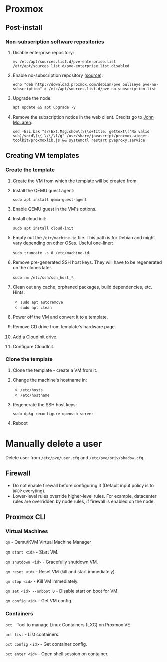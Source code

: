 # Proxmox

## Post-install

### Non-subscription software repositories

1. Disable enterprise repository:

   `mv /etc/apt/sources.list.d/pve-enterprise.list /etc/apt/sources.list.d/pve-enterprise.list.disabled`

1. Enable no-subscription repository ([source](https://pve.proxmox.com/wiki/Package_Repositories#sysadmin_no_subscription_repo)):

   `echo "deb http://download.proxmox.com/debian/pve bullseye pve-no-subscription" > /etc/apt/sources.list.d/pve-no-subscription.list`

1. Upgrade the node:

   `apt update && apt upgrade -y`

1. Remove the subscription notice in the web client. Credits go to [John McLaren](https://johnscs.com/remove-proxmox51-subscription-notice/):

   `sed -Ezi.bak "s/(Ext.Msg.show\(\{\s+title: gettext\('No valid sub)/void\(\{ \/\/\1/g" /usr/share/javascript/proxmox-widget-toolkit/proxmoxlib.js && systemctl restart pveproxy.service`



## Creating VM templates

### Create the template

1. Create the VM from which the template will be created from.
1. Install the QEMU guest agent:

   `sudo apt install qemu-guest-agent`

1. Enable QEMU guest in the VM's options.
1. Install cloud init:

   `sudo apt install cloud-init`

1. Empty out the `/etc/machine-id` file. This path is for Debian and might vary depending on other OSes. Useful one-liner:

   `sudo truncate -s 0 /etc/machine-id`.

1. Remove pre-generated SSH host keys. They will have to be regenerated on the clones later.

   `sudo rm /etc/ssh/ssh_host_*`.

1. Clean out any cache, orphaned packages, build dependencies, etc. Hints:

   - `sudo apt autoremove`
   - `sudo apt clean`

1. Power off the VM and convert it to a template.
1. Remove CD drive from template's hardware page.
1. Add a CloudInit drive.
1. Configure CloudInit.

### Clone the template

1. Clone the template - create a VM from it.
1. Change the machine's hostname in:

   - `/etc/hosts`
   - `/etc/hostname`

1. Regenerate the SSH host keys:

   `sudo dpkg-reconfigure openssh-server`

1. Reboot

# Manually delete a user

Delete user from `/etc/pve/user.cfg` and `/etc/pve/priv/shadow.cfg`.

## Firewall

- Do not enable firewall before configuring it (Default input policy is to `DROP` everyting).
- Lower-level rules override higher-level rules. For example, datacenter rules are overridden by node rules, if firewall is enabled on the node.

## Proxmox CLI

### Virtual Machines

`qm` - Qemu/KVM Virtual Machine Manager

`qm start <id>` - Start VM.

`qm shutdown <id>` - Gracefully shutdown VM.

`qm reset <id>` - Reset VM (kill and start immediately).

`qm stop <id>` - Kill VM immediately.

`qm set <id> --onboot 0` - Disable start on boot for VM.

`qm config <id>` - Get VM config.

### Containers

`pct` - Tool to manage Linux Containers (LXC) on Proxmox VE

`pct list` - List containers.

`pct config <id>` - Get container config.

`pct enter <id>` - Open shell session on container.

